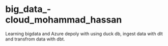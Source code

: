 # big_data_-cloud_mohammad_hassan
Learning bigdata and Azure depoly with  using duck db, ingest data with dlt and transfrom data  with dbt. 
